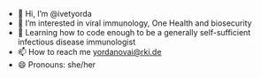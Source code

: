 - 👋 Hi, I’m @ivetyorda
- 👀 I’m interested in viral immunology, One Health and biosecurity
- 🌱 Learning how to code enough to be a generally self-sufficient infectious disease immunologist
- 📫 How to reach me yordanovai@rki.de
- 😄 Pronouns: she/her

<!---
ivetyorda/ivetyorda is a ✨ special ✨ repository because its `README.md` (this file) appears on your GitHub profile.
You can click the Preview link to take a look at your changes.
--->
